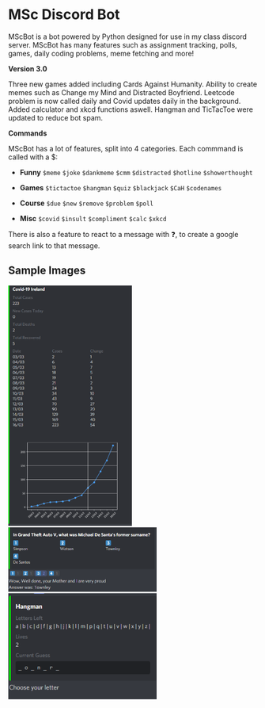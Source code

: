 # MSc Discord Bot

MScBot is a bot powered by Python designed for use in my class discord server. MScBot has many features such as assignment tracking, polls, games, daily coding problems, meme fetching and more!

__Version 3.0__

Three new games added including Cards Against Humanity. Ability to create memes such as Change my Mind and Distracted Boyfriend. Leetcode problem is now called daily and Covid updates daily in the background. Added calculator and xkcd functions aswell. Hangman and TicTacToe were updated to reduce bot spam.

__Commands__

MScBot has a lot of features, split into 4 categories. Each commmand is called with a $:

* __Funny__ `$meme` `$joke` `$dankmeme` `$cmm` `$distracted` `$hotline` `$showerthought`

* __Games__ `$tictactoe` `$hangman` `$quiz` `$blackjack` `$CaH` `$codenames`

* __Course__ ``$due`` ``$new`` ``$remove`` ``$problem`` ``$poll``

* __Misc__ `$covid` `$insult` `$compliment` `$calc` `$xkcd`

There is also a feature to react to a message with ❓, to create a google search link to that message.

## Sample Images

<img src="/files/demo_images/covid.PNG" alt="Covid"
	title="Covid" width="250"/>
    <img src="/files/demo_images/quiz.PNG" alt="Quiz"
	title="Quiz Demo" width="300"/>
    <img src="/files/demo_images/hangman.PNG" alt="Hangman"
	title="Hangman Demo" width="300"/>